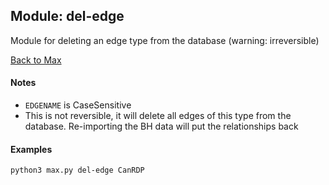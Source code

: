 ## Module: del-edge

Module for deleting an edge type from the database (warning: irreversible)

[Back to Max](https://github.com/knavesec/Max)


#### Notes

* `EDGENAME` is CaseSensitive
* This is not reversible, it will delete all edges of this type from the database. Re-importing the BH data will put the relationships back


#### Examples

```
python3 max.py del-edge CanRDP
```
